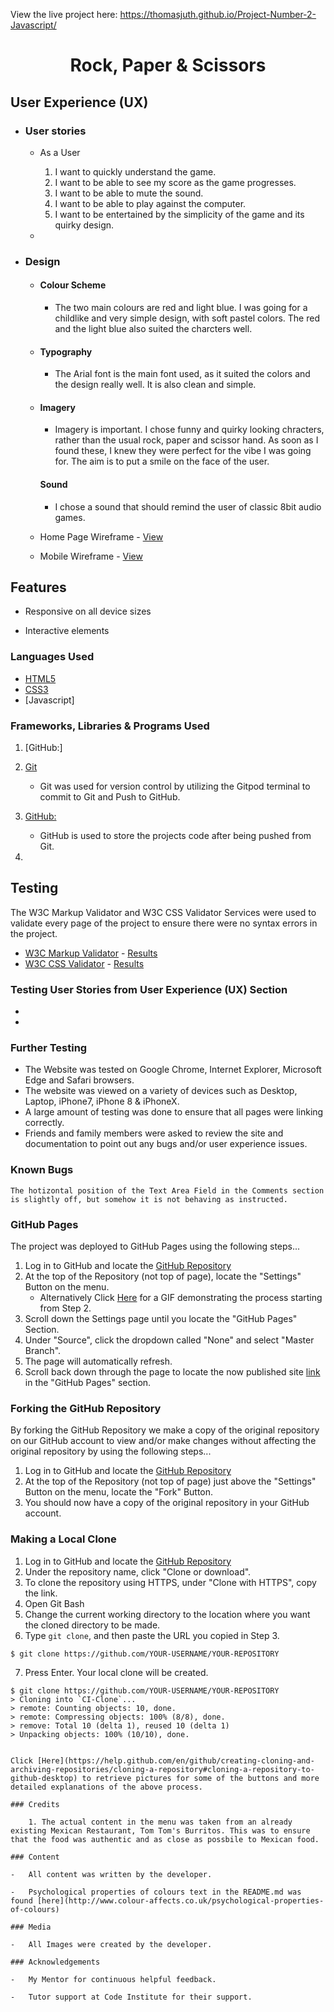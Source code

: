 View the live project here: https://thomasjuth.github.io/Project-Number-2-Javascript/

<h1 align="center">Rock, Paper & Scissors</h1>



## User Experience (UX)

-   ### User stories

    -   As a User

        1. I want to quickly understand the game.
        2. I want to be able to see my score as the game progresses.
        3. I want to be able to mute the sound. 
        4. I want to be able to play against the computer.
        5. I want to be entertained by the simplicity of the game and its quirky design.

    -   

-   ### Design
    -   #### Colour Scheme
        -   The two main colours are red and light blue. I was going for a childlike and very simple design, with soft pastel colors. The red and the light blue also suited the charcters well.
    -   #### Typography
        -   The Arial font is the main font used, as it suited the colors and the design really well. It is also clean and simple.
    -   #### Imagery
        -   Imagery is important. I chose funny and quirky looking chracters, rather than the usual rock, paper and scissor hand. As soon as I found these, I knew they were perfect for the vibe I was going for. The aim is to put a smile on the face of the user.

         #### Sound
        -   I chose a sound that should remind the user of classic 8bit audio games. 

    -   Home Page Wireframe - [View](https://share.balsamiq.com/c/ueT19it3qmMogqy3b4FB6X.png)

    -   Mobile Wireframe - [View](https://share.balsamiq.com/c/aVdG5YbtuKonzxqaKr7e2u.png)

   

## Features

-   Responsive on all device sizes

-   Interactive elements

### Languages Used

-   [HTML5](https://en.wikipedia.org/wiki/HTML5)
-   [CSS3](https://en.wikipedia.org/wiki/Cascading_Style_Sheets)
-   [Javascript]
### Frameworks, Libraries & Programs Used


1. [GitHub:]

1. [Git](https://git-scm.com/)
    - Git was used for version control by utilizing the Gitpod terminal to commit to Git and Push to GitHub.
1. [GitHub:](https://github.com/)
    - GitHub is used to store the projects code after being pushed from Git.
1. 
## Testing

The W3C Markup Validator and W3C CSS Validator Services were used to validate every page of the project to ensure there were no syntax errors in the project.

-   [W3C Markup Validator](https://jigsaw.w3.org/css-validator/#validate_by_input) - [Results](https://thomasjuth.github.io/portfolio-project-1/)
-   [W3C CSS Validator](https://jigsaw.w3.org/css-validator/#validate_by_input) - [Results](https://jigsaw.w3.org/css-validator/validator?uri=https%3A%2F%2Fthomasjuth.github.i[…]&profile=css3svg&usermedium=all&warning=1&vextwarning=&lang=es)

### Testing User Stories from User Experience (UX) Section

-  
    


-   

### Further Testing

-   The Website was tested on Google Chrome, Internet Explorer, Microsoft Edge and Safari browsers.
-   The website was viewed on a variety of devices such as Desktop, Laptop, iPhone7, iPhone 8 & iPhoneX.
-   A large amount of testing was done to ensure that all pages were linking correctly.
-   Friends and family members were asked to review the site and documentation to point out any bugs and/or user experience issues.

### Known Bugs

    The hotizontal position of the Text Area Field in the Comments section is slightly off, but somehow it is not behaving as instructed. 

### GitHub Pages

The project was deployed to GitHub Pages using the following steps...

1. Log in to GitHub and locate the [GitHub Repository](https://github.com/)
2. At the top of the Repository (not top of page), locate the "Settings" Button on the menu.
    - Alternatively Click [Here](https://raw.githubusercontent.com/) for a GIF demonstrating the process starting from Step 2.
3. Scroll down the Settings page until you locate the "GitHub Pages" Section.
4. Under "Source", click the dropdown called "None" and select "Master Branch".
5. The page will automatically refresh.
6. Scroll back down through the page to locate the now published site [link](https://github.com) in the "GitHub Pages" section.

### Forking the GitHub Repository

By forking the GitHub Repository we make a copy of the original repository on our GitHub account to view and/or make changes without affecting the original repository by using the following steps...

1. Log in to GitHub and locate the [GitHub Repository](https://github.com/)
2. At the top of the Repository (not top of page) just above the "Settings" Button on the menu, locate the "Fork" Button.
3. You should now have a copy of the original repository in your GitHub account.

### Making a Local Clone

1. Log in to GitHub and locate the [GitHub Repository](https://github.com/)
2. Under the repository name, click "Clone or download".
3. To clone the repository using HTTPS, under "Clone with HTTPS", copy the link.
4. Open Git Bash
5. Change the current working directory to the location where you want the cloned directory to be made.
6. Type `git clone`, and then paste the URL you copied in Step 3.

```
$ git clone https://github.com/YOUR-USERNAME/YOUR-REPOSITORY
```

7. Press Enter. Your local clone will be created.

```
$ git clone https://github.com/YOUR-USERNAME/YOUR-REPOSITORY
> Cloning into `CI-Clone`...
> remote: Counting objects: 10, done.
> remote: Compressing objects: 100% (8/8), done.
> remove: Total 10 (delta 1), reused 10 (delta 1)
> Unpacking objects: 100% (10/10), done.


Click [Here](https://help.github.com/en/github/creating-cloning-and-archiving-repositories/cloning-a-repository#cloning-a-repository-to-github-desktop) to retrieve pictures for some of the buttons and more detailed explanations of the above process.

### Credits

    1. The actual content in the menu was taken from an already existing Mexican Restaurant, Tom Tom's Burritos. This was to ensure that the food was authentic and as close as possbile to Mexican food.

### Content

-   All content was written by the developer.

-   Psychological properties of colours text in the README.md was found [here](http://www.colour-affects.co.uk/psychological-properties-of-colours)

### Media

-   All Images were created by the developer.

### Acknowledgements

-   My Mentor for continuous helpful feedback.

-   Tutor support at Code Institute for their support.